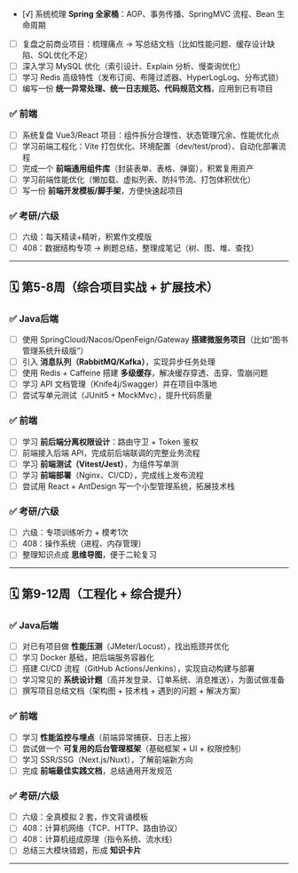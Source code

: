 
* [√] 系统梳理 **Spring 全家桶**：AOP、事务传播、SpringMVC 流程、Bean 生命周期
* [ ] 复盘之前商业项目：梳理痛点 → 写总结文档（比如性能问题、缓存设计缺陷、SQL优化不足）
* [ ] 深入学习 MySQL 优化（索引设计、Explain 分析、慢查询优化）
* [ ] 学习 Redis 高级特性（发布订阅、布隆过滤器、HyperLogLog、分布式锁）
* [ ] 编写一份 **统一异常处理、统一日志规范、代码规范文档**，应用到已有项目

### ✅ 前端

* [ ] 系统复盘 Vue3/React 项目：组件拆分合理性、状态管理冗余、性能优化点
* [ ] 学习前端工程化：Vite 打包优化、环境配置（dev/test/prod）、自动化部署流程
* [ ] 完成一个 **前端通用组件库**（封装表单、表格、弹窗），积累复用资产
* [ ] 学习前端性能优化（懒加载、虚拟列表、防抖节流、打包体积优化）
* [ ] 写一份 **前端开发模板/脚手架**，方便快速起项目

### ✅ 考研/六级

* [ ] 六级：每天精读+精听，积累作文模版
* [ ] 408：数据结构专项 → 刷题总结，整理成笔记（树、图、堆、查找）

---

## 🗓 第5-8周（综合项目实战 + 扩展技术）

### ✅ Java后端

* [ ] 使用 SpringCloud/Nacos/OpenFeign/Gateway **搭建微服务项目**（比如“图书管理系统升级版”）
* [ ] 引入 **消息队列（RabbitMQ/Kafka）**，实现异步任务处理
* [ ] 使用 Redis + Caffeine 搭建 **多级缓存**，解决缓存穿透、击穿、雪崩问题
* [ ] 学习 API 文档管理（Knife4j/Swagger）并在项目中落地
* [ ] 尝试写单元测试（JUnit5 + MockMvc），提升代码质量

### ✅ 前端

* [ ] 学习 **前后端分离权限设计**：路由守卫 + Token 鉴权
* [ ] 前端接入后端 API，完成前后端联调的完整业务流程
* [ ] 学习 **前端测试（Vitest/Jest）**，为组件写单测
* [ ] 学习 **前端部署**（Nginx、CI/CD），完成线上发布流程
* [ ] 尝试用 React + AntDesign 写一个小型管理系统，拓展技术栈

### ✅ 考研/六级

* [ ] 六级：专项训练听力 + 模考1次
* [ ] 408：操作系统（进程、内存管理）
* [ ] 整理知识点成 **思维导图**，便于二轮复习

---

## 🗓 第9-12周（工程化 + 综合提升）

### ✅ Java后端

* [ ] 对已有项目做 **性能压测**（JMeter/Locust），找出瓶颈并优化
* [ ] 学习 Docker 基础，把后端服务容器化
* [ ] 搭建 CI/CD 流程（GitHub Actions/Jenkins），实现自动构建与部署
* [ ] 学习常见的 **系统设计题**（高并发登录、订单系统、消息推送），为面试做准备
* [ ] 撰写项目总结文档（架构图 + 技术栈 + 遇到的问题 + 解决方案）

### ✅ 前端

* [ ] 学习 **性能监控与埋点**（前端异常捕获、日志上报）
* [ ] 尝试做一个 **可复用的后台管理框架**（基础框架 + UI + 权限控制）
* [ ] 学习 SSR/SSG（Next.js/Nuxt），了解前端新方向
* [ ] 完成 **前端最佳实践文档**，总结通用开发规范

### ✅ 考研/六级

* [ ] 六级：全真模拟 2 套，作文背诵模板
* [ ] 408：计算机网络（TCP、HTTP、路由协议）
* [ ] 408：计算机组成原理（指令系统、流水线）
* [ ] 总结三大模块错题，形成 **知识卡片**

---

